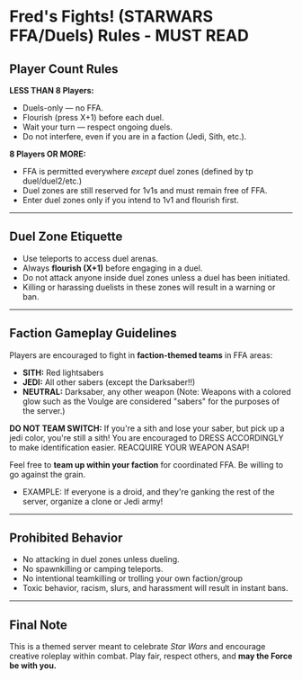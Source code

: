 # Fred's Fights! (STARWARS FFA/Duels) Rules - MUST READ
## Player Count Rules
**LESS THAN 8 Players:**  
  - Duels-only — no FFA.   
  - Flourish (press X+1) before each duel.
  - Wait your turn — respect ongoing duels.  
  - Do not interfere, even if you are in a faction (Jedi, Sith, etc.).

**8 Players OR MORE:**  
  - FFA is permitted everywhere *except* duel zones (defined by tp duel/duel2/etc.)
  - Duel zones are still reserved for 1v1s and must remain free of FFA.  
  - Enter duel zones only if you intend to 1v1 and flourish first.

---

## Duel Zone Etiquette
- Use teleports to access duel arenas.
- Always **flourish (X+1)** before engaging in a duel.
- Do not attack anyone inside duel zones unless a duel has been initiated.
- Killing or harassing duelists in these zones will result in a warning or ban.

---

## Faction Gameplay Guidelines
Players are encouraged to fight in **faction-themed teams** in FFA areas:
- **SITH:** Red lightsabers
- **JEDI:** All other sabers (except the Darksaber!!)
- **NEUTRAL:** Darksaber, any other weapon
(Note: Weapons with a colored glow such as the Voulge are considered "sabers" for the purposes of the server.)

**DO NOT TEAM SWITCH:** If you're a sith and lose your saber, but pick up a jedi color, you're still a sith! You are encouraged to DRESS ACCORDINGLY to make identification easier. REACQUIRE YOUR WEAPON ASAP!

Feel free to **team up within your faction** for coordinated FFA.
Be willing to go against the grain.
  - EXAMPLE: If everyone is a droid, and they're ganking the rest of the server, organize a clone or Jedi army!

---

## Prohibited Behavior
- No attacking in duel zones unless dueling.
- No spawnkilling or camping teleports.
- No intentional teamkilling or trolling your own faction/group
- Toxic behavior, racism, slurs, and harassment will result in instant bans.

---


## Final Note
This is a themed server meant to celebrate *Star Wars* and encourage creative roleplay within combat. Play fair, respect others, and **may the Force be with you.**
